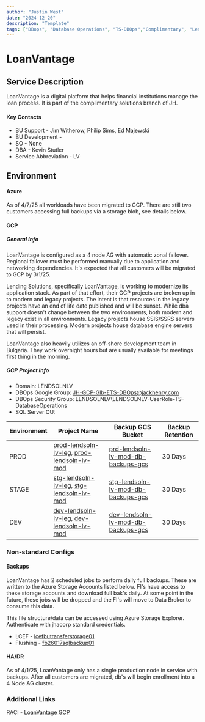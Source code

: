 ```yaml
---
author: "Justin West"
date: "2024-12-20"
description: "Template"
tags: ["DBops", "Database Operations", "TS-DBOps","Complimentary", "Lending","GCP", "LoanVantage", "LV"]
---
```

# LoanVantage

## Service Description
LoanVantage is a digital platform that helps financial institutions manage the loan process.  It is part of the complimentary solutions branch of JH.

#### Key Contacts
* BU Support - Jim Witherow, Philip Sims, Ed Majewski
* BU Development - 
* SO - None
* DBA - Kevin Stutler
* Service Abbreviation - LV

## Environment

#### Azure
As of 4/7/25 all workloads have been migrated to GCP.  There are still two customers accessing full backups via a storage blob, see details below.

#### GCP
##### General Info
LoanVantage is configured as a 4 node AG with automatic zonal failover.  Regional failover must be performed manually due to application and networking dependencies.  It's expected that all customers will be migrated to GCP by 3/1/25.

Lending Solutions, specifically LoanVantage, is working to modernize its application stack.  As part of that effort, their GCP projects are broken up in to modern and legacy projects.  The intent is that resources in the legacy projects have an end of life date published and will be sunset.  While dba support doesn't change between the two environments, both modern and legacy exist in all environments.  Legacy projects house SSIS/SSRS servers used in their processing.  Modern projects house database engine servers that will persist.

LoanVantage also heavily utilizes an off-shore development team in Bulgaria.  They work overnight hours but are usually available for meetings first thing in the morning.

##### GCP Project Info
- Domain: LENDSOLNLV
- DBOps Google Group: JH-GCP-Glb-ETS-DBOps@jackhenry.com
- DBOps Security Group: LENDSOLNLV\LENDSOLNLV-UserRole-TS-DatabaseOperations
- SQL Server OU: 

| Environment | Project Name | Backup GCS Bucket | Backup Retention |
| ----------- | -------------------- | ------------- | ------------ |
| PROD  | [prod-lendsoln-lv-leg](https://console.cloud.google.com/compute/instances?project=prod-lendsoln-lv-leg), [prod-lendsoln-lv-mod](https://console.cloud.google.com/compute/instances?project=prod-lendsoln-lv-mod) | [prd-lendsoln-lv-mod-db-backups-gcs](https://console.cloud.google.com/storage/browser/prd-lendsoln-lv-mod-db-backups-gcs;tab=objects?forceOnBucketsSortingFiltering=true&project=prod-lendsoln-lv-mod) | 30 Days |
| STAGE | [stg-lendsoln-lv-leg](https://console.cloud.google.com/compute/instances?project=stg-lendsoln-lv-leg), [stg-lendsoln-lv-mod](https://console.cloud.google.com/storage/browser/stg-lendsoln-lv-mod-db-backups-gcs;tab=objects?forceOnBucketsSortingFiltering=true&project=stg-lendsoln-lv-mod&prefix=&forceOnObjectsSortingFiltering=false) |[stg-lendsoln-lv-mod-db-backups-gcs](https://console.cloud.google.com/storage/browser?project=stg-lendsoln-lv-mod&prefix=&forceOnBucketsSortingFiltering=true)| 30 Days |
| DEV   | [dev-lendsoln-lv-leg](https://console.cloud.google.com/compute/instances?project=dev-lendsoln-lv-leg), [dev-lendsoln-lv-mod](https://console.cloud.google.com/compute/instances?project=stg-lendsoln-lv-mod) |[dev-lendsoln-lv-mod-db-backups-gcs](https://console.cloud.google.com/storage/browser/dev-lendsoln-lv-mod-db-backups-gcs;tab=objects?forceOnBucketsSortingFiltering=true&project=dev-lendsoln-lv-mod) | 30 Days |

### Non-standard Configs

#### Backups

LoanVantage has 2 scheduled jobs to perform daily full backups.  These are written to the Azure Storage Accounts listed below.  FI's have access to these storage accounts and download full bak's daily.  At some point in the future, these jobs will be dropped and the FI's will move to Data Broker to consume this data. 

This file structure/data can be accessed using Azure Storage Explorer.  Authenticate with jhacorp standard credentials.

- LCEF - [lcefbutransferstorage01](https://portal.azure.com/#resource//subscriptions/02cfec69-01ec-4988-bb30-c725fc113679/resourceGroups/ER-NetworkCore/providers/Microsoft.Storage/storageAccounts/lcefbutransferstorage01)
- Flushing - [fb26017sqlbackup01](https://portal.azure.com/#@jackhenry.onmicrosoft.com/resource/subscriptions/02cfec69-01ec-4988-bb30-c725fc113679/resourceGroups/ER-NetworkCore/providers/Microsoft.Storage/storageAccounts/fb26017sqlbackup01/overview)

#### HA/DR
As of 4/1/25, LoanVantage only has a single production node in service with backups.  After all customers are migrated, db's will begin enrollment into a 4 Node AG cluster.

### Additional Links
RACI - [LoanVantage GCP](https://docs.google.com/spreadsheets/d/1i5Vo28Zz2IksLAppRQGnoLgjiPb5jXxJ/edit?gid=1446979822#gid=1446979822)


